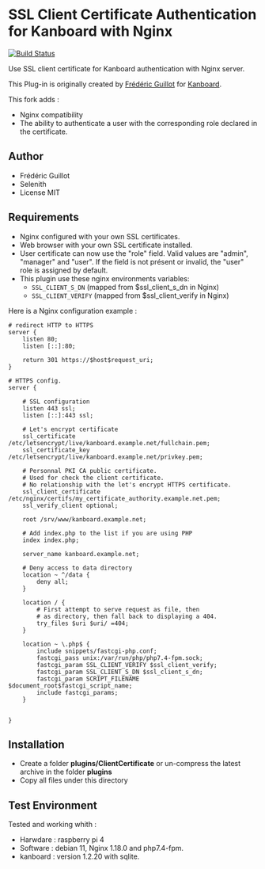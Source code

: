 SSL Client Certificate Authentication for Kanboard with Nginx
==================================================

[![Build Status](https://travis-ci.org/kanboard/plugin-client-certificate.svg?branch=master)](https://travis-ci.org/kanboard/plugin-client-certificate)

Use SSL client certificate for Kanboard authentication with Nginx server.

This Plug-in is originally created by [Frédéric Guillot](https://github.com/fguillot) for [Kanboard](https://github.com/kanboard).

This fork adds :
- Nginx compatibility
- The ability to authenticate a user with the corresponding role declared in the certificate.

Author
------

- Frédéric Guillot
- Selenith
- License MIT

Requirements
------------

- Nginx configured with your own SSL certificates.
- Web browser with your own SSL certificate installed.
- User certificate can now use the "role" field. Valid values are "admin", "manager" and "user".
  If the field is not présent or invalid, the "user" role is assigned by default.
- This plugin use these nginx environments variables:
    - `SSL_CLIENT_S_DN` (mapped from $ssl_client_s_dn in Nginx)
    - `SSL_CLIENT_VERIFY` (mapped from $ssl_client_verify in Nginx)

Here is a Nginx configuration example :
```
# redirect HTTP to HTTPS
server {
    listen 80;
    listen [::]:80;

    return 301 https://$host$request_uri;
}

# HTTPS config.
server {

    # SSL configuration
    listen 443 ssl;
    listen [::]:443 ssl;
	
    # Let's encrypt certificate
    ssl_certificate /etc/letsencrypt/live/kanboard.example.net/fullchain.pem;
    ssl_certificate_key /etc/letsencrypt/live/kanboard.example.net/privkey.pem;

    # Personnal PKI CA public certificate. 
    # Used for check the client certificate.  
    # No relationship with the let's encrypt HTTPS certificate.
    ssl_client_certificate /etc/nginx/certifs/my_certificate_authority.example.net.pem;
    ssl_verify_client optional;

    root /srv/www/kanboard.example.net;

    # Add index.php to the list if you are using PHP
    index index.php;

    server_name kanboard.example.net;

    # Deny access to data directory
    location ~ ^/data {
        deny all;
    }

    location / {
        # First attempt to serve request as file, then
        # as directory, then fall back to displaying a 404.
        try_files $uri $uri/ =404;
    }

    location ~ \.php$ {
        include snippets/fastcgi-php.conf;
        fastcgi_pass unix:/var/run/php/php7.4-fpm.sock;
        fastcgi_param SSL_CLIENT_VERIFY $ssl_client_verify;
        fastcgi_param SSL_CLIENT_S_DN $ssl_client_s_dn;
        fastcgi_param SCRIPT_FILENAME $document_root$fastcgi_script_name;
        include fastcgi_params;
    }


}
```


Installation
------------

- Create a folder **plugins/ClientCertificate** or un-compress the latest archive in the folder **plugins**
- Copy all files under this directory


Test Environment
------------
Tested and working whith :
- Harwdare : raspberry pi 4
- Software : debian 11, Nginx 1.18.0 and php7.4-fpm.
- kanboard : version 1.2.20 with sqlite.